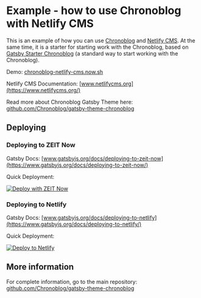# Example - how to use Chronoblog with Netlify CMS

This is an example of how you can use [Chronoblog](https://github.com/Chronoblog/gatsby-theme-chronoblog) and [Netlify CMS](https://www.netlifycms.org/). At the same time, it is a starter for starting work with the Chronoblog, based on [Gatsby Starter Chronoblog](https://github.com/Chronoblog/gatsby-starter-chronoblog) (a standard way to start working with the Chronoblog).

Demo: [chronoblog-netlify-cms.now.sh](https://chronoblog-netlify-cms.now.sh)

Netlify CMS Documentation: [www.netlifycms.org](https://www.netlifycms.org/)

Read more about Chronoblog Gatsby Theme here: [github.com/Chronoblog/gatsby-theme-chronoblog](https://github.com/Chronoblog/gatsby-theme-chronoblog)

## Deploying

### Deploying to ZEIT Now

Gatsby Docs: [www.gatsbyjs.org/docs/deploying-to-zeit-now](https://www.gatsbyjs.org/docs/deploying-to-zeit-now/)

Quick Deployment:

[![Deploy with ZEIT Now](https://zeit.co/button)](https://zeit.co/new/project?template=https://github.com/Chronoblog/gatsby-starter-chronoblog-netlify-cms)

### Deploying to Netlify

Gatsby Docs: [www.gatsbyjs.org/docs/deploying-to-netlify](https://www.gatsbyjs.org/docs/deploying-to-netlify/)

Quick Deployment:

[![Deploy to Netlify](https://www.netlify.com/img/deploy/button.svg)](https://app.netlify.com/start/deploy?repository=https://github.com/Chronoblog/gatsby-starter-chronoblog-netlify-cms)

## More information

For complete information, go to the main repository: [github.com/Chronoblog/gatsby-theme-chronoblog](https://github.com/Chronoblog/gatsby-theme-chronoblog)
